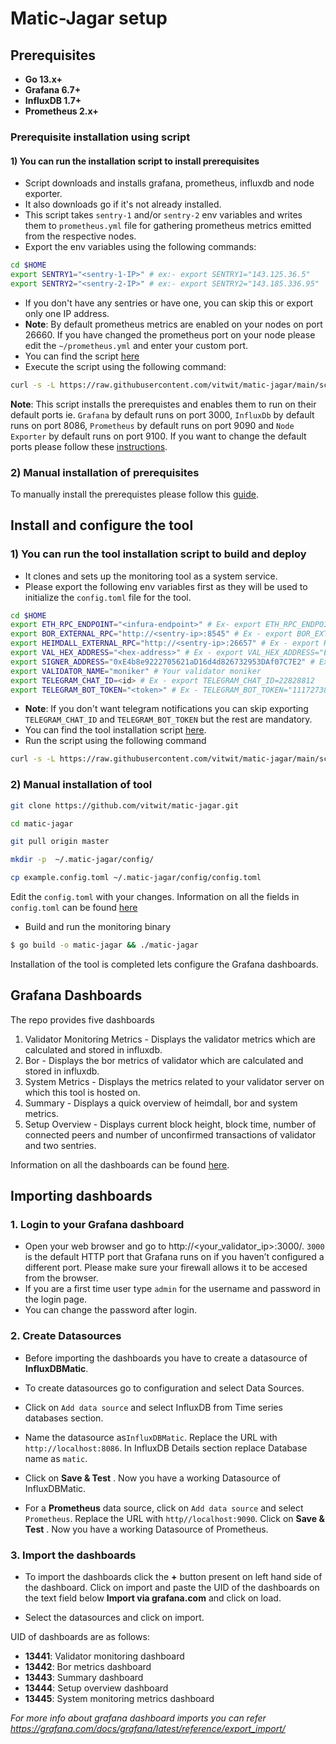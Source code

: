 # Matic-Jagar setup


## Prerequisites
- **Go 13.x+**
- **Grafana 6.7+**
- **InfluxDB 1.7+**
- **Prometheus 2.x+**

### Prerequisite installation using script
#### 1) You can run the installation script to install prerequisites

- Script downloads and installs grafana, prometheus, influxdb and node exporter.
- It also downloads go if it's not already installed.
- This script takes `sentry-1` and/or `sentry-2` env variables and writes them to `prometheus.yml` file for gathering prometheus metrics emitted from the respective nodes. 
- Export the env variables using the following commands:
```bash
cd $HOME
export SENTRY1="<sentry-1-IP>" # ex:- export SENTRY1="143.125.36.5" 
export SENTRY2="<sentry-2-IP>" # ex:- export SENTRY2="143.185.336.95"
```
- If you don't have any sentries or have one, you can skip this or export only one IP address.
- **Note**: By default prometheus metrics are enabled on your nodes on port 26660. If you have changed the prometheus port on your node please edit the `~/prometheus.yml` and enter your custom port. 
- You can find the script [here](./scripts/install_prerequisites.sh)
- Execute the script using the following command:
```bash
curl -s -L https://raw.githubusercontent.com/vitwit/matic-jagar/main/scripts/install_prerequisites.sh | bash
```

**Note**: This script installs the prerequistes and enables them to run on their default ports ie. `Grafana` by default runs on port 3000, `InfluxDb` by default runs on port 8086, `Prometheus` by default runs on port 9090 and `Node Exporter` by default runs on port 9100. If you want to change the default ports please follow these [instructions](./docs/custom-port.md).



### 2) Manual installation of prerequisites

To manually install the prerequistes please follow this [guide](./docs/prereq-manual.md).



## Install and configure the tool

### 1) You can run the tool installation script to build and deploy

- It clones and sets up the monitoring tool as a system service.
- Please export the following env variables first as they will be used to initialize the `config.toml` file for the tool.
```bash
cd $HOME
export ETH_RPC_ENDPOINT="<infura-endpoint>" # Ex- export ETH_RPC_ENDPOINT= "https://goerli.prylabs.net"
export BOR_EXTERNAL_RPC="http://<sentry-ip>:8545" # Ex - export BOR_EXTERNAL_RPC="http://156.23.25.21:8545"
export HEIMDALL_EXTERNAL_RPC="http://<sentry-ip>:26657" # Ex - export HEIMDALL_EXTERNAL_RPC="http://156.23.25.21:26657"
export VAL_HEX_ADDRESS="<hex-address>" # Ex - export VAL_HEX_ADDRESS="E4B8E9225842401AD16D4D826732953DAF07C7E2". You can get it by running this cmd on validator- heimdallcli status | jq .validator_info.address
export SIGNER_ADDRESS="0xE4b8e9222705621aD16d4d826732953DAf07C7E2" # Ex- export SIGNER_ADDRESS="0xE4b8e9222705621aD16d4d826732953DAf07C7E2"
export VALIDATOR_NAME="moniker" # Your validator moniker
export TELEGRAM_CHAT_ID=<id> # Ex - export TELEGRAM_CHAT_ID=22828812
export TELEGRAM_BOT_TOKEN="<token>" # Ex - TELEGRAM_BOT_TOKEN="1117273891:AAEtr3ZU5x4JRj5YSF5LBeu1fPF0T4xj-UI"
```
- **Note**: If you don't want telegram notifications you can skip exporting `TELEGRAM_CHAT_ID` and `TELEGRAM_BOT_TOKEN` but the rest are mandatory.
- You can find the tool installation script [here](./scripts/tool_installation.sh).
- Run the script using the following command 
```bash
curl -s -L https://raw.githubusercontent.com/vitwit/matic-jagar/main/scripts/tool_installation.sh | bash
```

### 2) Manual installation of tool

```bash
git clone https://github.com/vitwit/matic-jagar.git

cd matic-jagar

git pull origin master 

mkdir -p  ~/.matic-jagar/config/

cp example.config.toml ~/.matic-jagar/config/config.toml
```

Edit the `config.toml` with your changes. Information on all the fields in `config.toml` can be found [here](./docs/config-desc.md)


-  Build and run the monitoring binary

```sh
$ go build -o matic-jagar && ./matic-jagar
```

Installation of the tool is completed lets configure the Grafana dashboards.

## Grafana Dashboards

The repo provides five dashboards

1. Validator Monitoring Metrics - Displays the validator metrics which are calculated and stored in influxdb.
2. Bor - Displays the bor metrics of validator which are calculated and stored in influxdb.
3. System Metrics - Displays the metrics related to your validator server on which this tool is hosted on.
4. Summary - Displays a quick overview of heimdall, bor and system metrics.
5. Setup Overview - Displays current block height, block time, number of connected peers and number of unconfirmed transactions of validator and two sentries.

Information on all the dashboards can be found [here](./docs/dashboard-desc.md).


## Importing dashboards

### 1. Login to your Grafana dashboard
- Open your web browser and go to http://<your_validator_ip>:3000/. `3000` is the default HTTP port that Grafana runs on if you haven’t configured a different port. Please make sure your firewall allows it to be accesed from the browser.
- If you are a first time user type `admin` for the username and password in the login page.
- You can change the password after login.

### 2. Create Datasources

- Before importing the dashboards you have to create a datasource of **InfluxDBMatic**.
- To create datasources go to configuration and select Data Sources.
- Click on `Add data source` and select InfluxDB from Time series databases section.
- Name the datasource as`InfluxDBMatic`. Replace the URL with `http://localhost:8086`. In InfluxDB Details section replace Database name as `matic`.
- Click on **Save & Test** . Now you have a working Datasource of InfluxDBMatic.

- For a **Prometheus** data source, click on `Add data source` and select `Prometheus`. Replace the URL with `http//localhost:9090`. Click on **Save & Test** . Now you have a working Datasource of Prometheus.


### 3. Import the dashboards
- To import the dashboards click the **+** button present on left hand side of the dashboard. Click on import and paste the UID of the dashboards on the text field below **Import via grafana.com** and click on load. 

- Select the datasources and click on import.

UID of dashboards are as follows:

- **13441**: Validator monitoring dashboard
- **13442**: Bor metrics dashboard
- **13443**: Summary dashboard
- **13444**: Setup overview dashboard
- **13445**: System monitoring metrics dashboard

*For more info about grafana dashboard imports you can refer https://grafana.com/docs/grafana/latest/reference/export_import/*




